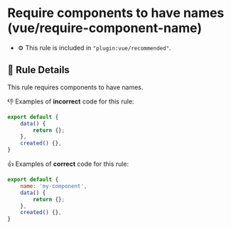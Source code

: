# Require components to have names (vue/require-component-name)

- :gear: This rule is included in `"plugin:vue/recommended"`.

## :book: Rule Details

This rule requires components to have names.

:-1: Examples of **incorrect** code for this rule:

```js
export default {
    data() {
        return {};
    },
    created() {},
}
```

:+1: Examples of **correct** code for this rule:

```js
export default {
    name: 'my-component',
    data() {
        return {};
    },
    created() {},
}
```
